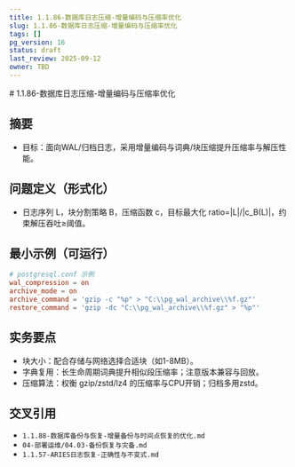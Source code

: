 ```yaml
---
title: 1.1.86-数据库日志压缩-增量编码与压缩率优化
slug: 1.1.86-数据库日志压缩-增量编码与压缩率优化
tags: []
pg_version: 16
status: draft
last_review: 2025-09-12
owner: TBD
---
```


﻿# 1.1.86-数据库日志压缩-增量编码与压缩率优化

## 摘要

- 目标：面向WAL/归档日志，采用增量编码与词典/块压缩提升压缩率与解压性能。

## 问题定义（形式化）

- 日志序列 L，块分割策略 B，压缩函数 c，目标最大化 ratio=|L|/|c_B(L)|，约束解压吞吐≥阈值。

## 最小示例（可运行）

```conf
# postgresql.conf 示例
wal_compression = on
archive_mode = on
archive_command = 'gzip -c "%p" > "C:\\pg_wal_archive\\%f.gz"'
restore_command = 'gzip -dc "C:\\pg_wal_archive\\%f.gz" > "%p"'
```

## 实务要点

- 块大小：配合存储与网络选择合适块（如1-8MB）。
- 字典复用：长生命周期词典提升相似段压缩率；注意版本兼容与回放。
- 压缩算法：权衡 gzip/zstd/lz4 的压缩率与CPU开销；归档多用zstd。

## 交叉引用

- `1.1.88-数据库备份与恢复-增量备份与时间点恢复的优化.md`
- `04-部署运维/04.03-备份恢复与灾备.md`
- `1.1.57-ARIES日志恢复-正确性与不变式.md`
